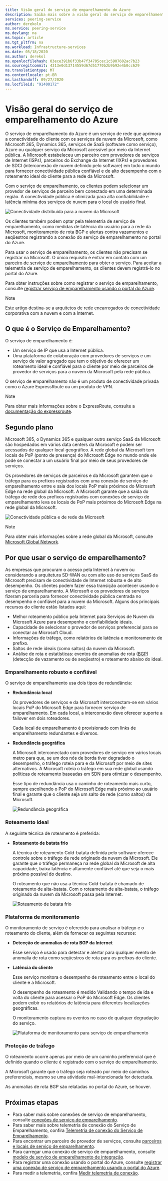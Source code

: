 ```yaml
---
title: Visão geral do serviço de emparelhamento do Azure
description: Saiba mais sobre a visão geral do serviço de emparelhamento do Azure
services: peering-service
author: derekolo
ms.service: peering-service
ms.devlang: na
ms.topic: article
ms.tgt_pltfrm: na
ms.workload: Infrastructure-services
ms.date: 05/18/2020
ms.author: derekol
ms.openlocfilehash: 03ece391b6f33b47f34705cec1c5907602ac7b23
ms.sourcegitcommit: 4313e0d13714559d67d51770b2b9b92e4b0cc629
ms.translationtype: MT
ms.contentlocale: pt-BR
ms.lasthandoff: 09/27/2020
ms.locfileid: "91400172"
---
```

# <a name="azure-peering-service-overview"></a>Visão geral do serviço de emparelhamento do Azure

O serviço de emparelhamento do Azure é um serviço de rede que aprimora a conectividade do cliente com os serviços de nuvem da Microsoft, como Microsoft 365, Dynamics 365, serviços de SaaS (software como serviço), Azure ou qualquer serviço da Microsoft acessível por meio da Internet pública. A Microsoft estabeleceu um parceiro com provedores de serviços de Internet (ISPs), parceiros do Exchange da Internet (IXPs) e provedores de SDCI (interconexão de nuvem definido pelo software) em todo o mundo para fornecer conectividade pública confiável e de alto desempenho com o roteamento ideal do cliente para a rede da Microsoft.

Com o serviço de emparelhamento, os clientes podem selecionar um provedor de serviços de parceiro bem conectado em uma determinada região. A conectividade pública é otimizada para alta confiabilidade e latência mínima dos serviços de nuvem para o local do usuário final.

![Conectividade distribuída para a nuvem da Microsoft](./media/peering-service-about/peering-service-what.png)

Os clientes também podem optar pela telemetria de serviço de emparelhamento, como medidas de latência do usuário para a rede da Microsoft, monitoramento de rota BGP e alertas contra vazamentos e seqüestros registrando a conexão do serviço de emparelhamento no portal do Azure. 

Para usar o serviço de emparelhamento, os clientes não precisam se registrar na Microsoft. O único requisito é entrar em contato com um [parceiro de serviço de emparelhamento](location-partners.md) para obter o serviço. Para aceitar a telemetria de serviço de emparelhamento, os clientes devem registrá-lo no portal do Azure.

Para obter instruções sobre como registrar o serviço de emparelhamento, consulte [registrar serviço de emparelhamento usando o portal do Azure](azure-portal.md). 

> [!NOTE]
> Este artigo destina-se a arquitetos de rede encarregados de conectividade corporativa com a nuvem e com a Internet.


## <a name="what-is-peering-service"></a>O que é o Serviço de Emparelhamento?

O serviço de emparelhamento é:

- Um serviço de IP que usa a Internet pública. 
- Uma plataforma de colaboração com provedores de serviços e um serviço de valor agregado que tem o objetivo de oferecer um roteamento ideal e confiável para o cliente por meio de parceiros de provedor de serviços para a nuvem da Microsoft pela rede pública.

O serviço de emparelhamento não é um produto de conectividade privada como o Azure ExpressRoute ou um produto de VPN.

> [!NOTE]
> Para obter mais informações sobre o ExpressRoute, consulte a [documentação do expressroute](https://docs.microsoft.com/azure/expressroute/).
>

## <a name="background"></a>Segundo plano

Microsoft 365, o Dynamics 365 e qualquer outro serviço SaaS da Microsoft são hospedados em vários data centers da Microsoft e podem ser acessados de qualquer local geográfico. A rede global da Microsoft tem locais de PoP (ponto de presença) do Microsoft Edge no mundo onde ele pode se conectar a um usuário final por meio de seus provedores de serviços. 

Os provedores de serviços de parceiros e da Microsoft garantem que o tráfego para os prefixos registrados com uma conexão de serviço de emparelhamento entre e saia dos locais PoP mais próximos do Microsoft Edge na rede global da Microsoft. A Microsoft garante que a saída do tráfego de rede dos prefixos registrados com conexões de serviço de emparelhamento leva os locais de PoP mais próximos do Microsoft Edge na rede global da Microsoft.

![Conectividade pública e de rede da Microsoft](./media/peering-service-about/peering-service-background-final.png)

> [!NOTE]
> Para obter mais informações sobre a rede global da Microsoft, consulte [Microsoft Global Network](https://docs.microsoft.com/azure/networking/microsoft-global-network).
>

## <a name="why-use-peering-service"></a>Por que usar o serviço de emparelhamento?

As empresas que procuram o acesso pela Internet à nuvem ou considerando a arquitetura SD-WAN ou com alto uso de serviços SaaS da Microsoft precisam de conectividade de Internet robusta e de alto desempenho. Os clientes podem fazer essa transição acontecer usando o serviço de emparelhamento. A Microsoft e os provedores de serviços fizeram parceria para fornecer conectividade pública centrada no desempenho e confiável para a nuvem da Microsoft. Alguns dos principais recursos do cliente estão listados aqui:

- Melhor roteamento público pela Internet para Serviços de Nuvem do Microsoft Azure para desempenho e confiabilidade ideais.
- Capacidade de selecionar o provedor de serviços preferencial para se conectar ao Microsoft Cloud.
- Informações de tráfego, como relatórios de latência e monitoramento de prefixo.
- Saltos de rede ideais (como saltos) da nuvem da Microsoft.
- Análise de rota e estatísticas: eventos de anomalias de rota ([BGP](https://en.wikipedia.org/wiki/Border_Gateway_Protocol)) (detecção de vazamento ou de seqüestro) e roteamento abaixo do ideal.

### <a name="robust-reliable-peering"></a>Emparelhamento robusto e confiável

O serviço de emparelhamento usa dois tipos de redundância:

- **Redundância local**

   Os provedores de serviços e da Microsoft interconectam-se em vários locais PoP do Microsoft Edge para fornecer serviço de emparelhamento. Em cada local, a interconexão deve oferecer suporte a failover em dois roteadores.

   Cada local de emparelhamento é provisionado com links de emparelhamento redundantes e diversos.

- **Redundância geográfica**

   A Microsoft interconectado com provedores de serviço em vários locais metro para que, se um dos nós de borda tiver degradado o desempenho, o tráfego roteia para e da Microsoft por meio de sites alternativos. A Microsoft roteia o tráfego em sua rede global usando políticas de roteamento baseadas em SDN para otimizar o desempenho.

    Esse tipo de redundância usa o caminho de roteamento mais curto, sempre escolhendo o PoP do Microsoft Edge mais próximo ao usuário final e garante que o cliente seja um salto de rede (como saltos) da Microsoft.

   ![Redundância geográfica](./media/peering-service-about/peering-service-geo-shortest.png)

### <a name="optimal-routing"></a>Roteamento ideal

A seguinte técnica de roteamento é preferida:

-  **Roteamento de batata frio**

   A técnica de roteamento Cold-batata definida pelo software oferece controle sobre o tráfego de rede originado da nuvem da Microsoft. Ele garante que o tráfego permaneça na rede global da Microsoft de alta capacidade, baixa latência e altamente confiável até que seja o mais próximo possível do destino.
   
   O roteamento que não usa a técnica Cold-batata é chamado de roteamento de alta-batata. Com o roteamento de alta-batata, o tráfego originado da nuvem da Microsoft passa pela Internet.

   ![Roteamento de batata frio](./media/peering-service-about/peering-service-cold-potato.png)

### <a name="monitoring-platform"></a>Plataforma de monitoramento

   O monitoramento de serviço é oferecido para analisar o tráfego e o roteamento do cliente, além de fornecer os seguintes recursos: 

-  **Detecção de anomalias de rota BGP da Internet**
          
   Esse serviço é usado para detectar e alertar para qualquer evento de anomalia de rota como seqüestros de rota para os prefixos do cliente.

-  **Latência do cliente**

   Esse serviço monitora o desempenho de roteamento entre o local do cliente e a Microsoft. 
   
   O desempenho de roteamento é medido Validando o tempo de ida e volta do cliente para acessar o PoP do Microsoft Edge. Os clientes podem exibir os relatórios de latência para diferentes localizações geográficas.

   O monitoramento captura os eventos no caso de qualquer degradação do serviço.

   ![Plataforma de monitoramento para serviço de emparelhamento](media/peering-service-about/peering-service-latency-report.png)

### <a name="traffic-protection"></a>Proteção de tráfego

O roteamento ocorre apenas por meio de um caminho preferencial que é definido quando o cliente é registrado com o serviço de emparelhamento.

A Microsoft garante que o tráfego seja roteado por meio de caminhos preferenciais, mesmo se uma atividade mal-intencionada for detectada.

As anomalias de rota BGP são relatadas no portal do Azure, se houver.

## <a name="next-steps"></a>Próximas etapas

- Para saber mais sobre conexões de serviço de emparelhamento, consulte [conexões de serviço de emparelhamento](connection.md).
- Para saber mais sobre telemetria de conexão do Serviço de Emparelhamento, confira [Telemetria de conexão do Serviço de Emparelhamento](connection-telemetry.md).
- Para encontrar um parceiro de provedor de serviços, consulte [parceiros e locais de serviço de emparelhamento](location-partners.md).
- Para carregar uma conexão de serviço de emparelhamento, consulte [modelo de serviço de emparelhamento de integração](onboarding-model.md).
- Para registrar uma conexão usando o portal do Azure, consulte [registrar uma conexão de serviço de emparelhamento usando o portal do Azure](azure-portal.md).
- Para medir a telemetria, confira [Medir telemetria de conexão](measure-connection-telemetry.md).
